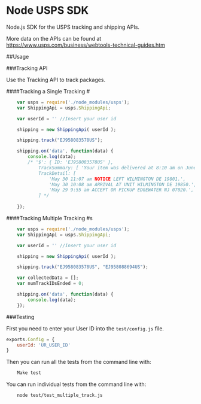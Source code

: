 Node USPS SDK
==============

Node.js SDK for the USPS tracking and shipping APIs.

More data on the APIs can be found at https://www.usps.com/business/webtools-technical-guides.htm

##Usage

###Tracking API

Use the Tracking API to track packages.

####Tracking a Single Tracking #

```javascript
    var usps = require('./node_modules/usps');
    var ShippingApi = usps.ShippingApi;

    var userId = '' //Insert your user id

    shipping = new ShippingApi( userId );

    shipping.track("EJ958083578US");

    shipping.on('data', function(data) {
        console.log(data); 
        /* '$': { ID: 'EJ958083578US' },
            TrackSummary: [ 'Your item was delivered at 8:10 am on June 1 in Wilmington DE 19801.' ],
            TrackDetail: [ 
                'May 30 11:07 am NOTICE LEFT WILMINGTON DE 19801.',
                'May 30 10:08 am ARRIVAL AT UNIT WILMINGTON DE 19850.',
                'May 29 9:55 am ACCEPT OR PICKUP EDGEWATER NJ 07020.',
            ] */
        
    });
```

####Tracking Multiple Tracking #s

```javascript
    var usps = require('./node_modules/usps');
    var ShippingApi = usps.ShippingApi;

    var userId = '' //Insert your user id

    shipping = new ShippingApi( userId );

    shipping.track("EJ958083578US", "EJ958088694US");

    var collectedData = [];
    var numTrackIDsEnded = 0;

    shipping.on('data', function(data) {
        console.log(data);
    });
```

###Testing

First you need to enter your User ID into the <code>test/config.js</code> file.

```javascript
exports.Config = { 
    userId: 'UR_USER_ID'
}
```

Then you can run all the tests from the command line with:

```bash
    Make test
```

You can run individual tests from the command line with:

```bash
    node test/test_multiple_track.js
```